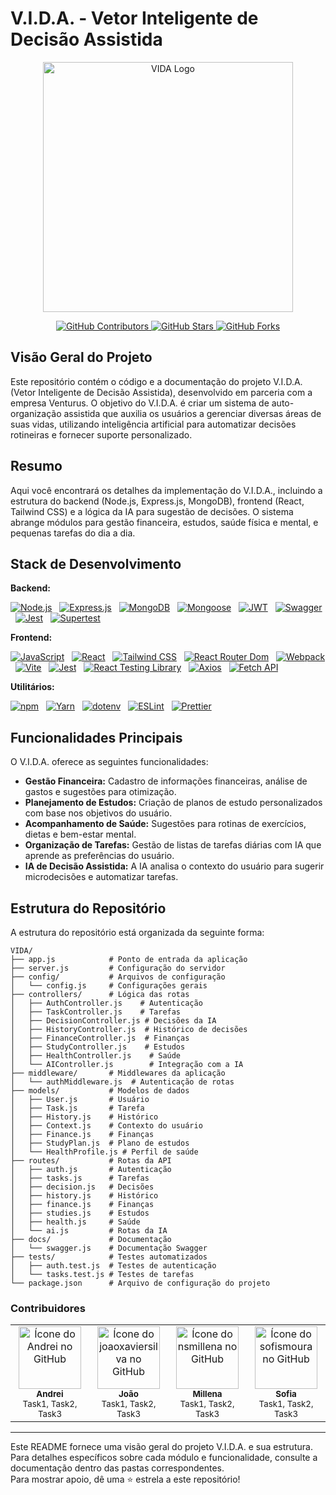 # V.I.D.A. - Vetor Inteligente de Decisão Assistida

<p align="center">
  <img src="logo.png" alt="VIDA Logo" width="400">
</p>

<p align="center">
  <a href="https://github.com/andreiolicar/V.I.D.A./graphs/contributors">
    <img src="https://img.shields.io/github/contributors/andreiolicar/V.I.D.A.?color=00BFFF&logo=github&style=flat-square" alt="GitHub Contributors">
  </a>
  <a href="https://github.com/andreiolicar/V.I.D.A./graphs/stargazers">
    <img src="https://img.shields.io/github/stars/andreiolicar/V.I.D.A.?color=00BFFF&logo=github&style=flat-square" alt="GitHub Stars">
  </a>
  <a href="https://github.com/andreiolicar/V.I.D.A./graphs/forks">
    <img src="https://img.shields.io/github/forks/andreiolicar/V.I.D.A.?color=00BFFF&logo=github&style=flat-square" alt="GitHub Forks">
  </a>
</p>

## Visão Geral do Projeto

Este repositório contém o código e a documentação do projeto V.I.D.A. (Vetor Inteligente de Decisão Assistida), desenvolvido em parceria com a empresa Venturus. O objetivo do V.I.D.A. é criar um sistema de auto-organização assistida que auxilia os usuários a gerenciar diversas áreas de suas vidas, utilizando inteligência artificial para automatizar decisões rotineiras e fornecer suporte personalizado.

## Resumo

Aqui você encontrará os detalhes da implementação do V.I.D.A., incluindo a estrutura do backend (Node.js, Express.js, MongoDB), frontend (React, Tailwind CSS) e a lógica da IA para sugestão de decisões. O sistema abrange módulos para gestão financeira, estudos, saúde física e mental, e pequenas tarefas do dia a dia.

## Stack de Desenvolvimento

**Backend:**

[![Node.js](https://img.shields.io/badge/Node.js-00BFFF?style=for-the-badge&logo=node.js&logoColor=0D1117)](https://nodejs.org/) &nbsp;
[![Express.js](https://img.shields.io/badge/Express.js-00BFFF?style=for-the-badge&logo=express&logoColor=0D1117)](https://expressjs.com/) &nbsp;
[![MongoDB](https://img.shields.io/badge/MongoDB-00BFFF?style=for-the-badge&logo=mongodb&logoColor=0D1117)](https://www.mongodb.com/) &nbsp;
[![Mongoose](https://img.shields.io/badge/Mongoose-00BFFF?style=for-the-badge&logo=mongoose&logoColor=0D1117)](https://mongoosejs.com/) &nbsp;
[![JWT](https://img.shields.io/badge/JWT-00BFFF?style=for-the-badge&logo=jsonwebtokens&logoColor=0D1117)](https://jwt.io/) &nbsp;
[![Swagger](https://img.shields.io/badge/Swagger-00BFFF?style=for-the-badge&logo=swagger&logoColor=0D1117)](https://swagger.io/) &nbsp;
[![Jest](https://img.shields.io/badge/Jest-00BFFF?style=for-the-badge&logo=jest&logoColor=0D1117)](https://jestjs.io/) &nbsp;
[![Supertest](https://img.shields.io/badge/Supertest-00BFFF?style=for-the-badge&logoColor=white&color=00BFFF)](https://github.com/visionmedia/supertest) &nbsp;

**Frontend:**

[![JavaScript](https://img.shields.io/badge/JavaScript-00BFFF?style=for-the-badge&logo=javascript&logoColor=0D1117)](https://www.javascript.com/) &nbsp;
[![React](https://img.shields.io/badge/React-00BFFF?style=for-the-badge&logo=react&logoColor=0D1117)](https://reactjs.org/) &nbsp;
[![Tailwind CSS](https://img.shields.io/badge/Tailwind_CSS-00BFFF?style=for-the-badge&logo=tailwindcss&logoColor=0D1117)](https://tailwindcss.com/) &nbsp;
[![React Router Dom](https://img.shields.io/badge/React_Router_Dom-00BFFF?style=for-the-badge&logo=reactrouter&logoColor=0D1117)](https://reactrouter.com/) &nbsp;
[![Webpack](https://img.shields.io/badge/Webpack-00BFFF?style=for-the-badge&logo=webpack&logoColor=0D1117)](https://webpack.js.org/) &nbsp;
[![Vite](https://img.shields.io/badge/Vite-00BFFF?style=for-the-badge&logo=vite&logoColor=0D1117)](https://vitejs.dev/) &nbsp;
[![Jest](https://img.shields.io/badge/Jest-00BFFF?style=for-the-badge&logo=jest&logoColor=0D1117)](https://jestjs.io/) &nbsp;
[![React Testing Library](https://img.shields.io/badge/React_Testing_Library-00BFFF?style=for-the-badge&logoColor=white&color=00BFFF)](https://testing-library.com/docs/react-testing-library/intro/) &nbsp;
[![Axios](https://img.shields.io/badge/Axios-00BFFF?style=for-the-badge&logo=axios&logoColor=0D1117)](https://axios-http.com/) &nbsp;
[![Fetch API](https://img.shields.io/badge/Fetch_API-00BFFF?style=for-the-badge&logoColor=white&color=00BFFF)](https://developer.mozilla.org/en-US/docs/Web/API/Fetch_API) &nbsp;

**Utilitários:**

[![npm](https://img.shields.io/badge/npm-00BFFF?style=for-the-badge&logo=npm&logoColor=0D1117)](https://www.npmjs.com/) &nbsp;
[![Yarn](https://img.shields.io/badge/Yarn-00BFFF?style=for-the-badge&logo=yarn&logoColor=0D1117)](https://yarnpkg.com/) &nbsp;
[![dotenv](https://img.shields.io/badge/dotenv-00BFFF?style=for-the-badge&logo=dotenv&logoColor=0D1117)](https://github.com/motdotla/dotenv) &nbsp;
[![ESLint](https://img.shields.io/badge/ESLint-00BFFF?style=for-the-badge&logo=eslint&logoColor=0D1117)](https://eslint.org/) &nbsp;
[![Prettier](https://img.shields.io/badge/Prettier-00BFFF?style=for-the-badge&logo=prettier&logoColor=0D1117)](https://prettier.io/) &nbsp;

## Funcionalidades Principais

O V.I.D.A. oferece as seguintes funcionalidades:

* **Gestão Financeira:** Cadastro de informações financeiras, análise de gastos e sugestões para otimização.
* **Planejamento de Estudos:** Criação de planos de estudo personalizados com base nos objetivos do usuário.
* **Acompanhamento de Saúde:** Sugestões para rotinas de exercícios, dietas e bem-estar mental.
* **Organização de Tarefas:** Gestão de listas de tarefas diárias com IA que aprende as preferências do usuário.
* **IA de Decisão Assistida:** A IA analisa o contexto do usuário para sugerir microdecisões e automatizar tarefas.

## Estrutura do Repositório

A estrutura do repositório está organizada da seguinte forma:

```
VIDA/
├── app.js            # Ponto de entrada da aplicação
├── server.js         # Configuração do servidor
├── config/           # Arquivos de configuração
│   └── config.js     # Configurações gerais
├── controllers/      # Lógica das rotas
│   ├── AuthController.js    # Autenticação
│   ├── TaskController.js    # Tarefas
│   ├── DecisionController.js # Decisões da IA
│   ├── HistoryController.js  # Histórico de decisões
│   ├── FinanceController.js  # Finanças
│   ├── StudyController.js    # Estudos
│   ├── HealthController.js    # Saúde
│   └── AIController.js        # Integração com a IA
├── middleware/       # Middlewares da aplicação
│   └── authMiddleware.js  # Autenticação de rotas
├── models/           # Modelos de dados
│   ├── User.js       # Usuário
│   ├── Task.js       # Tarefa
│   ├── History.js    # Histórico
│   ├── Context.js    # Contexto do usuário
│   ├── Finance.js    # Finanças
│   ├── StudyPlan.js  # Plano de estudos
│   └── HealthProfile.js # Perfil de saúde
├── routes/           # Rotas da API
│   ├── auth.js       # Autenticação
│   ├── tasks.js      # Tarefas
│   ├── decision.js   # Decisões
│   ├── history.js    # Histórico
│   ├── finance.js    # Finanças
│   ├── studies.js    # Estudos
│   ├── health.js     # Saúde
│   └── ai.js         # Rotas da IA
├── docs/             # Documentação
│   └── swagger.js    # Documentação Swagger
├── tests/            # Testes automatizados
│   ├── auth.test.js  # Testes de autenticação
│   └── tasks.test.js # Testes de tarefas
└── package.json      # Arquivo de configuração do projeto
```

### Contribuidores

<table>
  <tr>
    <td align="center">
      <a href="https://github.com/andreiolicar">
        <img src="https://avatars.githubusercontent.com/u/166918480?v=4" width="100px;" alt="Ícone do Andrei no GitHub"/><br>
        <sub>
          <b>Andrei</b>
        </sub> <br>
      </a>
      <sub>
        Task1, Task2, Task3
      </sub>
    </td>
    <td align="center">
      <a href="https://github.com/joaoxaviersilva">
        <img src="https://avatars.githubusercontent.com/u/96438479?v=4" width="100px;" alt="Ícone do joaoxaviersilva no GitHub"/><br>
        <sub>
          <b>João</b>
        </sub> <br>
      </a>
      <sub>
        Task1, Task2, Task3
      </sub>
    </td>
    <td align="center">
      <a href="https://github.com/nsmillena">
        <img src="https://avatars.githubusercontent.com/u/120488775?v=4" width="100px;" alt="Ícone do nsmillena no GitHub"/><br>
        <sub>
          <b>Millena</b>
        </sub> <br>
      </a>
      <sub>
        Task1, Task2, Task3
      </sub>
    </td>
    <td align="center">
      <a href="https://github.com/sofismoura">
        <img src="https://avatars.githubusercontent.com/u/146744026?v=4" width="100px;" alt="Ícone do sofismoura no GitHub"/><br>
        <sub>
          <b>Sofia</b>
        </sub> <br>
      </a>
      <sub>
        Task1, Task2, Task3
      </sub>
    </td>
  </tr>
</table>

<hr>

Este README fornece uma visão geral do projeto V.I.D.A. e sua estrutura. Para detalhes específicos sobre cada módulo e funcionalidade, consulte a documentação dentro das pastas correspondentes. <br>
Para mostrar apoio, dê uma ⭐ estrela a este repositório!
